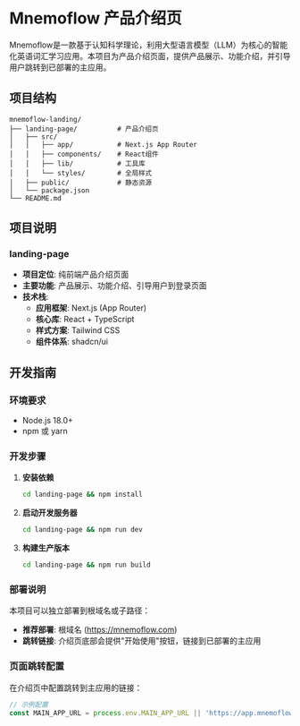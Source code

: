 # Mnemoflow 产品介绍页

Mnemoflow是一款基于认知科学理论，利用大型语言模型（LLM）为核心的智能化英语词汇学习应用。本项目为产品介绍页面，提供产品展示、功能介绍，并引导用户跳转到已部署的主应用。

## 项目结构

```
mnemoflow-landing/
├── landing-page/          # 产品介绍页
│   ├── src/
│   │   ├── app/           # Next.js App Router
│   │   ├── components/    # React组件
│   │   ├── lib/           # 工具库
│   │   └── styles/        # 全局样式
│   ├── public/            # 静态资源
│   └── package.json
└── README.md
```

## 项目说明

### landing-page
- **项目定位**: 纯前端产品介绍页面
- **主要功能**: 产品展示、功能介绍、引导用户到登录页面
- **技术栈**:
  - **应用框架**: Next.js (App Router)
  - **核心库**: React + TypeScript
  - **样式方案**: Tailwind CSS
  - **组件体系**: shadcn/ui

## 开发指南

### 环境要求
- Node.js 18.0+
- npm 或 yarn

### 开发步骤

1. **安装依赖**
   ```bash
   cd landing-page && npm install
   ```

2. **启动开发服务器**
   ```bash
   cd landing-page && npm run dev
   ```

3. **构建生产版本**
   ```bash
   cd landing-page && npm run build
   ```

### 部署说明

本项目可以独立部署到根域名或子路径：

- **推荐部署**: 根域名 (https://mnemoflow.com)
- **跳转链接**: 介绍页底部会提供"开始使用"按钮，链接到已部署的主应用

### 页面跳转配置

在介绍页中配置跳转到主应用的链接：

```typescript
// 示例配置
const MAIN_APP_URL = process.env.MAIN_APP_URL || 'https://app.mnemoflow.com';
```
